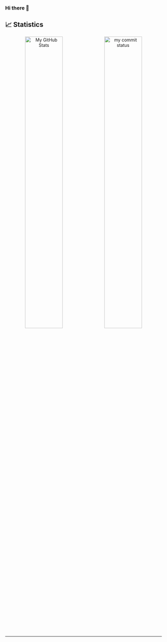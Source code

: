 ### Hi there 👋

<!--
**abdurrahmankucuk90/abdurrahmankucuk90** is a ✨ _special_ ✨ repository because its `README.md` (this file) appears on your GitHub profile.

Here are some ideas to get you started:

- 🔭 I’m currently working on Finishing my Full Stack Course
- 🌱 I’m currently learning Back-End Django
- 👯 I’m looking to collaborate on ...
- 🤔 I’m looking for help with ...
- 💬 Ask me about React
- 📫 How to reach me: ...
- 😄 Pronouns: ...
- ⚡ Fun fact: ...
-->

## 📈 Statistics
      
<p align="center">
<img src="https://github-readme-stats.vercel.app/api?username=abdurrahmankucuk90&show_icons=true&locale=en&theme=tokyonight" alt="My GitHub Stats" width="49%"/>&nbsp;
<img src="https://github-readme-streak-stats.herokuapp.com/?user=abdurrahmankucuk90&theme=tokyonight&border=61dafb&hide_border=true" alt="my commit status" width="49%" /> </p>

 
 ------------
